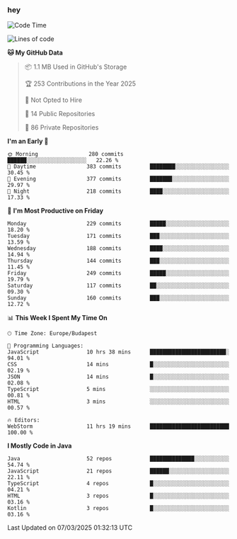 ### hey

<!--START_SECTION:waka-->
![Code Time](http://img.shields.io/badge/Code%20Time-1%2C122%20hrs%2013%20mins-blue)

![Lines of code](https://img.shields.io/badge/From%20Hello%20World%20I%27ve%20Written-2.4%20million%20lines%20of%20code-blue)

**🐱 My GitHub Data** 

> 📦 1.1 MB Used in GitHub's Storage 
 > 
> 🏆 253 Contributions in the Year 2025
 > 
> 🚫 Not Opted to Hire
 > 
> 📜 14 Public Repositories 
 > 
> 🔑 86 Private Repositories 
 > 
**I'm an Early 🐤** 

```text
🌞 Morning                280 commits         ██████░░░░░░░░░░░░░░░░░░░   22.26 % 
🌆 Daytime                383 commits         ████████░░░░░░░░░░░░░░░░░   30.45 % 
🌃 Evening                377 commits         ███████░░░░░░░░░░░░░░░░░░   29.97 % 
🌙 Night                  218 commits         ████░░░░░░░░░░░░░░░░░░░░░   17.33 % 
```
📅 **I'm Most Productive on Friday** 

```text
Monday                   229 commits         █████░░░░░░░░░░░░░░░░░░░░   18.20 % 
Tuesday                  171 commits         ███░░░░░░░░░░░░░░░░░░░░░░   13.59 % 
Wednesday                188 commits         ████░░░░░░░░░░░░░░░░░░░░░   14.94 % 
Thursday                 144 commits         ███░░░░░░░░░░░░░░░░░░░░░░   11.45 % 
Friday                   249 commits         █████░░░░░░░░░░░░░░░░░░░░   19.79 % 
Saturday                 117 commits         ██░░░░░░░░░░░░░░░░░░░░░░░   09.30 % 
Sunday                   160 commits         ███░░░░░░░░░░░░░░░░░░░░░░   12.72 % 
```


📊 **This Week I Spent My Time On** 

```text
🕑︎ Time Zone: Europe/Budapest

💬 Programming Languages: 
JavaScript               10 hrs 38 mins      ████████████████████████░   94.01 % 
CSS                      14 mins             █░░░░░░░░░░░░░░░░░░░░░░░░   02.19 % 
JSON                     14 mins             █░░░░░░░░░░░░░░░░░░░░░░░░   02.08 % 
TypeScript               5 mins              ░░░░░░░░░░░░░░░░░░░░░░░░░   00.81 % 
HTML                     3 mins              ░░░░░░░░░░░░░░░░░░░░░░░░░   00.57 % 

🔥 Editors: 
WebStorm                 11 hrs 19 mins      █████████████████████████   100.00 % 
```

**I Mostly Code in Java** 

```text
Java                     52 repos            ██████████████░░░░░░░░░░░   54.74 % 
JavaScript               21 repos            ██████░░░░░░░░░░░░░░░░░░░   22.11 % 
TypeScript               4 repos             █░░░░░░░░░░░░░░░░░░░░░░░░   04.21 % 
HTML                     3 repos             █░░░░░░░░░░░░░░░░░░░░░░░░   03.16 % 
Kotlin                   3 repos             █░░░░░░░░░░░░░░░░░░░░░░░░   03.16 % 
```




 Last Updated on 07/03/2025 01:32:13 UTC
<!--END_SECTION:waka-->
